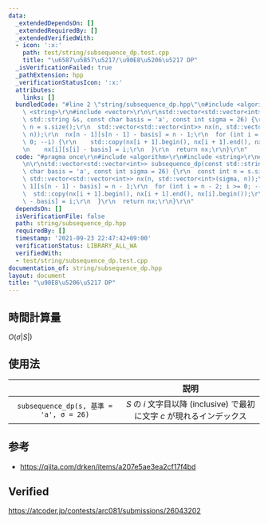 ```yaml
---
data:
  _extendedDependsOn: []
  _extendedRequiredBy: []
  _extendedVerifiedWith:
  - icon: ':x:'
    path: test/string/subsequence_dp.test.cpp
    title: "\u6587\u5B57\u5217/\u90E8\u5206\u5217 DP"
  _isVerificationFailed: true
  _pathExtension: hpp
  _verificationStatusIcon: ':x:'
  attributes:
    links: []
  bundledCode: "#line 2 \"string/subsequence_dp.hpp\"\n#include <algorithm>\r\n#include\
    \ <string>\r\n#include <vector>\r\n\r\nstd::vector<std::vector<int>> subsequence_dp(const\
    \ std::string &s, const char basis = 'a', const int sigma = 26) {\r\n  const int\
    \ n = s.size();\r\n  std::vector<std::vector<int>> nx(n, std::vector<int>(sigma,\
    \ n));\r\n  nx[n - 1][s[n - 1] - basis] = n - 1;\r\n  for (int i = n - 2; i >=\
    \ 0; --i) {\r\n    std::copy(nx[i + 1].begin(), nx[i + 1].end(), nx[i].begin());\r\
    \n    nx[i][s[i] - basis] = i;\r\n  }\r\n  return nx;\r\n}\r\n"
  code: "#pragma once\r\n#include <algorithm>\r\n#include <string>\r\n#include <vector>\r\
    \n\r\nstd::vector<std::vector<int>> subsequence_dp(const std::string &s, const\
    \ char basis = 'a', const int sigma = 26) {\r\n  const int n = s.size();\r\n \
    \ std::vector<std::vector<int>> nx(n, std::vector<int>(sigma, n));\r\n  nx[n -\
    \ 1][s[n - 1] - basis] = n - 1;\r\n  for (int i = n - 2; i >= 0; --i) {\r\n  \
    \  std::copy(nx[i + 1].begin(), nx[i + 1].end(), nx[i].begin());\r\n    nx[i][s[i]\
    \ - basis] = i;\r\n  }\r\n  return nx;\r\n}\r\n"
  dependsOn: []
  isVerificationFile: false
  path: string/subsequence_dp.hpp
  requiredBy: []
  timestamp: '2021-09-23 22:47:42+09:00'
  verificationStatus: LIBRARY_ALL_WA
  verifiedWith:
  - test/string/subsequence_dp.test.cpp
documentation_of: string/subsequence_dp.hpp
layout: document
title: "\u90E8\u5206\u5217 DP"
---
```



## 時間計算量

$O(\sigma \lvert S \rvert)$


## 使用法

||説明|
|:--:|:--:|
|`subsequence_dp(s, 基準 = 'a', σ = 26)`|$S$ の $i$ 文字目以降 (inclusive) で最初に文字 $c$ が現れるインデックス|


## 参考

- https://qiita.com/drken/items/a207e5ae3ea2cf17f4bd


## Verified

https://atcoder.jp/contests/arc081/submissions/26043202
